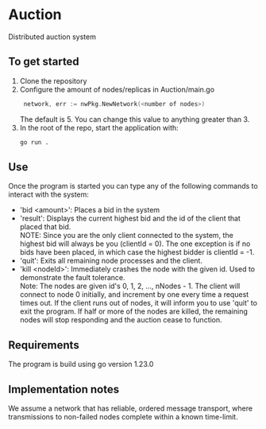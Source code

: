 # Auction
Distributed auction system

## To get started
1. Clone the repository
2. Configure the amount of nodes/replicas in Auction/main.go
   ```go
    network, err := nwPkg.NewNetwork(<number of nodes>)
    ```
   The default is 5. You can change this value to anything greater than 3.
3. In the root of the repo, start the application with:
    ```bash
    go run .
    ```
    
## Use
Once the program is started you can type any of the following commands to interact with the system:
- 'bid \<amount\>': Places a bid in the system
- 'result': Displays the current highest bid and the id of the client that placed that bid.  
  NOTE: Since you are the only client connected to the system, the highest bid will always be you (clientId = 0).
  The one exception is if no bids have been placed, in which case the highest bidder is clientId = -1.
- 'quit': Exits all remaining node processes and the client.
- 'kill \<nodeId\>': Immediately crashes the node with the given id. Used to demonstrate the fault tolerance.  
  Note: The nodes are given id's 0, 1, 2, ..., nNodes - 1. The client will connect to node 0 initially, and increment
  by one every time a request times out. If the client runs out of nodes, it will inform you to use 'quit' to exit the program.
  If half or more of the nodes are killed, the remaining nodes will stop responding and the auction cease to function.

## Requirements
The program is build using go version 1.23.0

## Implementation notes
We assume a network that has reliable, ordered message transport, where transmissions to non-failed nodes complete within a known time-limit.
